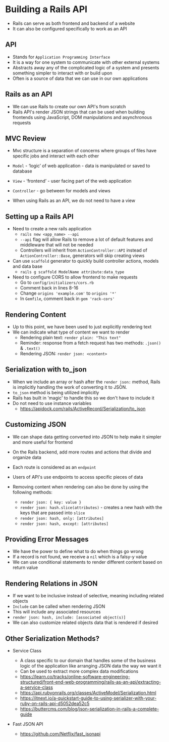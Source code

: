 # Building a Rails API

* Rails can serve as both frontend and backend of a website
* It can also be configured specifically to work as an API

## API

* Stands for `Application Programming Interface`
* It is a way for one system to communicate with other external systems
* Abstracts away any of the complicated logic of a system and presents something simpler to interact with or build upon
* Often is a source of data that we can use in our own applications

## Rails as an API

* We can use Rails to create our own API's from scratch
* Rails API's render JSON strings that can be used when building frontends using JavaScript, DOM manipulations and asynchronous requests

## MVC Review

* Mvc structure is a separation of concerns where groups of files have specific jobs and interact with each other
* `Model` - ‘logic’ of web application - data is manipulated or saved to database
* `View` - ‘frontend’ - user facing part of the web application
* `Controller` - go between for models and views

* When using Rails as an API, we do not need to have a view

## Setting up a Rails API

* Need to create a new rails application
    * `rails new <app_name> --api`
    * `--api` flag will allow Rails to remove a lot of default features and middleware that will not be needed
    * Controllers will inherit from `ActionController::API` instead of `ActionController::Base`, generators will skip creating views
* Can use `scaffold` generator to quickly build controller actions, models and data base
    * `rails g scaffold ModelName attribute:data_type`
* Need to configure CORS to allow frontend to make requests
    * Go to `config/initializers/cors.rb`
    * Comment back in lines 8-16
    * Change `origins 'example.com'` to `origins '*'`
    * In `Gemfile`, comment back in `gem 'rack-cors'`

## Rendering Content

* Up to this point, we have been used to just explicitly rendering text
* We can indicate what type of content we want to render
    * Rendering plain text: `render plain: "This text"`
    * Reminder: response from a fetch request has two methods: `.json()` & `.text()`
    * Rendering JSON: `render json: <content>`

## Serialization with to_json

* When we include an array or hash after the `render json:` method, Rails is implicitly handling the work of converting it to JSON.
* `to_json` method is being utilized implicitly
* Rails has built in 'magic' to handle this so we don't have to include it
* Do not need to use instance variables
    * <https://apidock.com/rails/ActiveRecord/Serialization/to_json>

## Customizing JSON

* We can shape data getting converted into JSON to help make it simpler and more useful for frontend
* On the Rails backend, add more routes and actions that divide and organize data
* Each route is considered as an `endpoint`
* Users of API's use endpoints to access specific pieces of data

* Removing content when rendering can also be done by using the following methods:
    * `render json: { key: value }`
    * `render json: hash.slice(attributes)` - creates a new hash with the keys that are passed into `slice`
    * `render json: hash, only: [attributes]`
    * `render json: hash, except: [attributes]`

## Providing Error Messages

* We have the power to define what to do when things go wrong
* If a record is not found, we receive a `nil` which is a falsy-y value
* We can use conditional statements to render different content based on return value

## Rendering Relations in JSON

* If we want to be inclusive instead of selective, meaning including related objects
* `Include` can be called when rendering JSON
* This will include any associated resources
* `render json: hash, include: [associated object(s)]`
* We can also customize related objects data that is rendered if desired

## Other Serialization Methods?

* Service Class
    * A class specific to our domain that handles some of the business logic of the application like arranging JSON data the way we want it
    * Can be used to extract more complex data modifications
    * <https://learn.co/tracks/online-software-engineering-structured/front-end-web-programming/rails-as-an-api/extracting-a-service-class>
    * <https://api.rubyonrails.org/classes/ActiveModel/Serialization.html>
    * <https://itnext.io/a-quickstart-guide-to-using-serializer-with-your-ruby-on-rails-api-d5052dea52c5>
    * <https://buttercms.com/blog/json-serialization-in-rails-a-complete-guide>

* Fast JSON API
    * <https://github.com/Netflix/fast_jsonapi>
